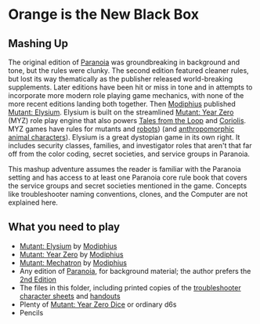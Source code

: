 # Orange is the New Black Box



## Mashing Up

The original edition of [Paranoia](https://en.wikipedia.org/wiki/Paranoia_(role-playing_game)) was groundbreaking in background and tone, but the rules were clunky. The second edition featured cleaner rules, but lost its way thematically as the publisher released world-breaking supplements. Later editions have been hit or miss in tone and in attempts to incorporate more modern role playing game mechanics, with none of the more recent editions landing both together. Then [Modiphius](https://www.modiphius.com/) published [Mutant: Elysium](https://www.modiphius.net/collections/mutant-year-zero/products/mutant-elysium). Elysium is built on the streamlined [Mutant: Year Zero](https://www.modiphius.net/collections/mutant-year-zero) (MYZ) role play engine that also powers [Tales from the Loop](https://www.modiphius.net/products/tales-from-the-loop-rpg-rulebook) and [Coriolis](https://www.modiphius.net/products/coriolis-the-third-horizon-core-rule-book?_pos=22&_sid=84ea74f0b&_ss=r). MYZ games have rules for mutants and [robots](https://www.modiphius.net/collections/mutant-year-zero/products/mutant-mechatron)) (and [anthropomorphic animal characters](https://www.modiphius.net/products/mutant-genlab-alpha-core-book-print-pdf)). Elysium is a great dystopian game in its own right. It includes security classes, families, and investigator roles that aren't that far off from the color coding, secret societies, and service groups in Paranoia.

This mashup adventure assumes the reader is familiar with the Paranoia setting and has access to at least one Paranoia core rule book that covers the service groups and secret societies mentioned in the game. Concepts like troubleshooter naming conventions, clones, and the Computer are not explained here.

## What you need to play

* [Mutant: Elysium](https://www.modiphius.net/collections/mutant-year-zero/products/mutant-elysium) by [Modiphius](https://www.modiphius.com/)
* [Mutant: Year Zero](https://www.modiphius.net/collections/mutant-year-zero) by [Modiphius](https://www.modiphius.com/)
* [Mutant: Mechatron](https://www.modiphius.net/collections/mutant-year-zero/products/mutant-mechatron) by [Modiphius](https://www.modiphius.com/)
* Any edition of [Paranoia](https://www.mongoosepublishing.com/rpgs/paranoia.html), for background material; the author prefers the [2nd Edition](https://www.drivethrurpg.com/product/255061/Paranoia-Second-Edition)
* The files in this folder, including printed copies of the [troubleshooter character sheets](troubleshooters.md) and [handouts](handouts.md)
* Plenty of [Mutant: Year Zero Dice](https://www.modiphius.net/collections/mutant-year-zero/products/mutant-year-zero-dice) or ordinary d6s
* Pencils
